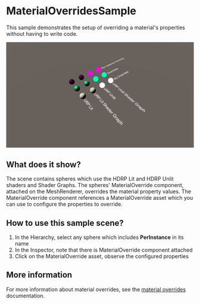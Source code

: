 # MaterialOverridesSample

This sample demonstrates the setup of overriding a material's properties without having to write code.

<img src="../../../READMEimages/MaterialOverridesSample.PNG" width="600">

## What does it show?

The scene contains spheres which use the HDRP Lit and HDRP Unlit shaders and Shader Graphs. The spheres' MaterialOverride component, attached on the MeshRenderer, overrides the material property values. The MaterialOverride component references a MaterialOverride asset which you can use to configure the properties to override.

## How to use this sample scene?

1. In the Hierarchy, select any sphere which includes **PerInstance** in its name
2. In the Inspector, note that there is MaterialOverride component attached
3. Click on the MaterialOverride asset, observe the configured properties

## More information

For more information about material overrides, see the [material overrides](https://docs.unity3d.com/Packages/com.unity.rendering.hybrid@latest/index.html?subfolder=/manual/material_overrides.html) documentation.